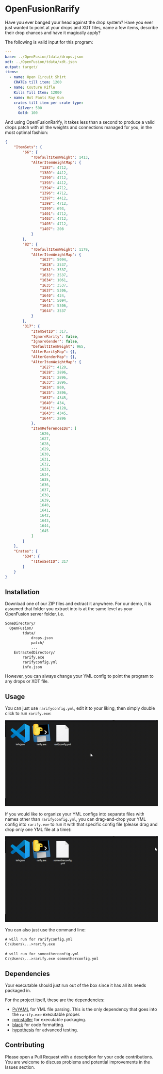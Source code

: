 # OpenFusionRarify

Have you ever banged your head against the drop system? Have you ever just wanted to point at your drops and XDT files, name a few items, describe their drop chances and have it magically apply?

The following is valid input for this program:
```yml
---
base: ../OpenFusion/tdata/drops.json
xdt: ../OpenFusion/tdata/xdt.json
output: target/
items:
  - name: Open Circuit Shirt
    CRATEs till item: 1200
  - name: Couture Rifle
    Kills Till Item: 12000
  - name: Hot Pants Ray Gun
    crates till item per crate type:
      Silver: 500
      Gold: 100
```

And using OpenFusionRarify, it takes less than a second to produce a valid drops patch with all the weights and connections managed for you, in the most optimal fashion:
```json
{
    "ItemSets": {
        "66": {
            "!DefaultItemWeight": 1413,
            "AlterItemWeightMap": {
                "1387": 4712,
                "1389": 4412,
                "1390": 4712,
                "1393": 4412,
                "1394": 4712,
                "1396": 4712,
                "1397": 4412,
                "1398": 4712,
                "1399": 693,
                "1401": 4712,
                "1403": 4712,
                "1405": 4712,
                "1407": 208
            }
        },
        "82": {
            "!DefaultItemWeight": 1179,
            "AlterItemWeightMap": {
                "1627": 5094,
                "1628": 3537,
                "1631": 3537,
                "1633": 3537,
                "1634": 1061,
                "1635": 3537,
                "1637": 5306,
                "1640": 424,
                "1641": 5094,
                "1643": 5306,
                "1644": 3537
            }
        },
        "317": {
            "ItemSetID": 317,
            "IgnoreRarity": false,
            "IgnoreGender": false,
            "DefaultItemWeight": 965,
            "AlterRarityMap": {},
            "AlterGenderMap": {},
            "AlterItemWeightMap": {
                "1627": 4128,
                "1628": 2896,
                "1631": 2896,
                "1633": 2896,
                "1634": 869,
                "1635": 2896,
                "1637": 4345,
                "1640": 434,
                "1641": 4128,
                "1643": 4345,
                "1644": 2896
            },
            "ItemReferenceIDs": [
                1626,
                1627,
                1628,
                1629,
                1630,
                1631,
                1632,
                1633,
                1634,
                1635,
                1636,
                1637,
                1638,
                1639,
                1640,
                1641,
                1642,
                1643,
                1644,
                1645
            ]
        }
    },
    "Crates": {
        "534": {
            "!ItemSetID": 317
        }
    }
}
```

## Installation

Download one of our ZIP files and extract it anywhere. For our demo, it is assumed that folder you extract into is at the same level as your OpenFusion server folder, i.e.
```
SomeDirectory/
  OpenFusion/
        tdata/
            drops.json
            patch/
            ...
    ExtractedDirectory/
        rarify.exe
        rarifyconfig.yml
        info.json
```
However, you can always change your YML config to point the program to any drops or XDT file.

## Usage

You can just use `rarifyconfig.yml`, edit it to your liking, then simply double click to run `rarify.exe`:

![](readme/click.gif "Double click to run rarify.")

If you would like to organize your YML configs into separate files with names other than `rarifyconfig.yml`, you can drag-and-drop your YML config into `rarify.exe` to run it with that specific config file (please drag and drop only one YML file at a time):

![](readme/dragdrop.gif "Drag-and-drop to run rarify.")

You can also just use the command line:
```
# will run for rarifyconfig.yml
C:\Users\...>rarify.exe

# will run for someotherconfig.yml
C:\Users\...>rarify.exe someotherconfig.yml
```

## Dependencies

Your executable should just run out of the box since it has all its needs packaged in.

For the project itself, these are the dependencies:
- [PyYAML](https://pypi.org/project/PyYAML/) for YML file parsing. This is the only dependency that goes into the `rarify.exe` executable proper.
- [pyinstaller](https://pypi.org/project/pyinstaller/) for executable packaging.
- [black](https://pypi.org/project/black/) for code formatting.
- [hypothesis](https://pypi.org/project/hypothesis/) for advanced testing.

## Contributing

Please open a Pull Request with a description for your code contributions. You are welcome to discuss problems and potential improvements in the Issues section.
